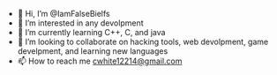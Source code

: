 - 👋 Hi, I’m @IamFalseBielfs
- 👀 I’m interested in any devolpment
- 🌱 I’m currently learning C++, C, and java
- 💞️ I’m looking to collaborate on hacking tools, web devolpment, game develpment, and learning new languages
- 📫 How to reach me cwhite12214@gmail.com

<!---
IamFalseBielfs/IamFalseBielfs is a ✨ special ✨ repository because its `README.md` (this file) appears on your GitHub profile.
You can click the Preview link to take a look at your changes.
--->
